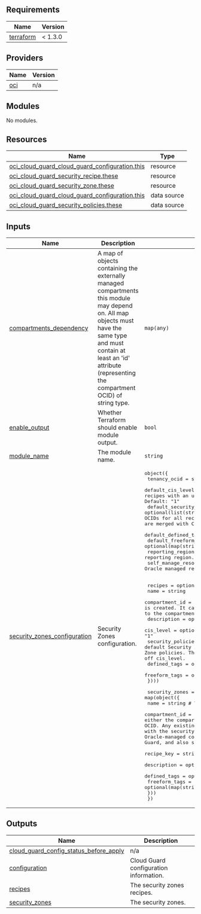 ## Requirements

| Name | Version |
|------|---------|
| <a name="requirement_terraform"></a> [terraform](#requirement\_terraform) |  < 1.3.0 |

## Providers

| Name | Version |
|------|---------|
| <a name="provider_oci"></a> [oci](#provider\_oci) | n/a |

## Modules

No modules.

## Resources

| Name | Type |
|------|------|
| [oci_cloud_guard_cloud_guard_configuration.this](https://registry.terraform.io/providers/oracle/oci/latest/docs/resources/cloud_guard_cloud_guard_configuration) | resource |
| [oci_cloud_guard_security_recipe.these](https://registry.terraform.io/providers/oracle/oci/latest/docs/resources/cloud_guard_security_recipe) | resource |
| [oci_cloud_guard_security_zone.these](https://registry.terraform.io/providers/oracle/oci/latest/docs/resources/cloud_guard_security_zone) | resource |
| [oci_cloud_guard_cloud_guard_configuration.this](https://registry.terraform.io/providers/oracle/oci/latest/docs/data-sources/cloud_guard_cloud_guard_configuration) | data source |
| [oci_cloud_guard_security_policies.these](https://registry.terraform.io/providers/oracle/oci/latest/docs/data-sources/cloud_guard_security_policies) | data source |

## Inputs

| Name | Description | Type | Default | Required |
|------|-------------|------|---------|:--------:|
| <a name="input_compartments_dependency"></a> [compartments\_dependency](#input\_compartments\_dependency) | A map of objects containing the externally managed compartments this module may depend on. All map objects must have the same type and must contain at least an 'id' attribute (representing the compartment OCID) of string type. | `map(any)` | `null` | no |
| <a name="input_enable_output"></a> [enable\_output](#input\_enable\_output) | Whether Terraform should enable module output. | `bool` | `true` | no |
| <a name="input_module_name"></a> [module\_name](#input\_module\_name) | The module name. | `string` | `"security-zones"` | no |
| <a name="input_security_zones_configuration"></a> [security\_zones\_configuration](#input\_security\_zones\_configuration) | Security Zones configuration. | <pre>object({<br>    tenancy_ocid = string # The tenancy OCID<br>    default_cis_level = optional(string) # The default CIS level for all recipes with an unspecified cis_level. Valid values: "1" and "2". Default: "1"<br>    default_security_policies_ocids = optional(list(string)) # The list of default Security Zone policies OCIDs for all recipes with an unspecified security_policies_ocids. These are merged with CIS Security Zone policies driven off cis_level.<br>    default_defined_tags = optional(map(string))<br>    default_freeform_tags = optional(map(string))<br>    reporting_region = optional(string) # the reporting region.<br>    self_manage_resources = optional(bool) # whether Oracle managed resources are created by customers. Default: false.<br>    <br>    recipes = optional(map(object({<br>      name = string<br>      compartment_id = string # the compartment where the Security Zone Recipe is created. It can be either the compartment OCID or a reference (a key) to the compartment OCID.<br>      description = optional(string)<br>      cis_level = optional(string) # Valid values: "1" and "2". Default: "1"<br>      security_policies_ocids = optional(list(string)) # List of default Security Zone policies OCIDs that are merged with CIS Security Zone policies. These are merged with CIS Security Zone policies driven off cis_level.<br>      defined_tags = optional(map(string))<br>      freeform_tags = optional(map(string))<br>    })))<br><br>    security_zones = map(object({<br>      name = string # The Security Zone name.<br>      compartment_id = string # The Security Zone compartment. It can be either the compartment OCID or a reference (a key) to the compartment OCID. Any existing Cloud Guard target for this compartment is replaced with the security zone. The security zone includes the default Oracle-managed configuration and activity detector recipes in Cloud Guard, and also scans resources in the zone for policy violations.<br>      recipe_key = string # The recipe key in recipes attribute.<br>      description = optional(string) # The security zone description.<br>      defined_tags = optional(map(string))<br>      freeform_tags = optional(map(string))<br>    })) <br>  })</pre> | `null` | no |

## Outputs

| Name | Description |
|------|-------------|
| <a name="output_cloud_guard_config_status_before_apply"></a> [cloud\_guard\_config\_status\_before\_apply](#output\_cloud\_guard\_config\_status\_before\_apply) | n/a |
| <a name="output_configuration"></a> [configuration](#output\_configuration) | Cloud Guard configuration information. |
| <a name="output_recipes"></a> [recipes](#output\_recipes) | The security zones recipes. |
| <a name="output_security_zones"></a> [security\_zones](#output\_security\_zones) | The security zones. |
